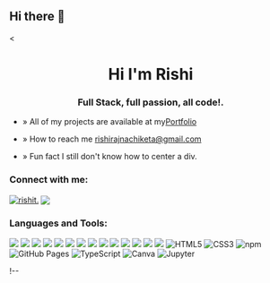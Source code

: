 ## Hi there 👋

<<h1 align="center">Hi I'm Rishi</h1>
<h3 align="center">Full Stack, full passion, all code!.</h3>

- » All of my projects are available at my[Portfolio](https://xrishii.github.io/Portfolio/)

- » How to reach me rishirajnachiketa@gmail.com

- » Fun fact I still don't know how to center a div.

<h3 align="left">Connect with me:</h3>
<p align="left">
<a href="https://www.linkedin.com/in/xrishix/" target="blank"><img align="center" src="https://img.shields.io/badge/LinkedIn-0A66C2.svg?style=for-the-badge&logo=LinkedIn&logoColor=white" alt="rishit."/></a>
<a href="https://www.instagram.com/xrishis/" target="blank"><img align="center" src="https://img.shields.io/badge/Instagram-E4405F.svg?style=for-the-badge&logo=Instagram&logoColor=white"/></a>
</p>

<h3 align="left">Languages and Tools:</h3>
<p align="left"> 
  <img src="https://img.shields.io/badge/C++-00599C.svg?style=for-the-badge&logo=C++&logoColor=white"/>
  <img src="https://img.shields.io/badge/JavaScript-F7DF1E.svg?style=for-the-badge&logo=JavaScript&logoColor=black"/>
  <img src="https://img.shields.io/badge/Node.js-339933.svg?style=for-the-badge&logo=nodedotjs&logoColor=white"/>
  <img src="https://img.shields.io/badge/Express-000000.svg?style=for-the-badge&logo=Express&logoColor=white"/>
  <img src="https://img.shields.io/badge/EJS-B4CA65.svg?style=for-the-badge&logo=EJS&logoColor=black"/>
  <img src="https://img.shields.io/badge/React-61DAFB.svg?style=for-the-badge&logo=React&logoColor=black"/>
  <img src="https://img.shields.io/badge/MongoDB-47A248.svg?style=for-the-badge&logo=MongoDB&logoColor=white"/>
  <img src="https://img.shields.io/badge/Next.js-000000.svg?style=for-the-badge&logo=nextdotjs&logoColor=white"/>
  <img src="https://img.shields.io/badge/Sass-CC6699.svg?style=for-the-badge&logo=Sass&logoColor=white"/>
  <img src="https://img.shields.io/badge/Figma-F24E1E.svg?style=for-the-badge&logo=Figma&logoColor=white"/>
  <img src="https://img.shields.io/badge/Git-F05032.svg?style=for-the-badge&logo=Git&logoColor=white"/>
  <img src="https://img.shields.io/badge/Tailwind%20CSS-06B6D4.svg?style=for-the-badge&logo=Tailwind-CSS&logoColor=white"/>
  <img src="https://img.shields.io/badge/MySQL-4479A1.svg?style=for-the-badge&logo=MySQL&logoColor=white"/>
  <img src="https://img.shields.io/badge/Postman-FF6C37.svg?style=for-the-badge&logo=Postman&logoColor=white"/>
<img src="https://img.shields.io/badge/HTML5-E34F26.svg?style=for-the-badge&logo=HTML5&logoColor=white" alt="HTML5">
<img src="https://img.shields.io/badge/CSS3-1572B6.svg?style=for-the-badge&logo=CSS3&logoColor=white" alt="CSS3">
<img src="https://img.shields.io/badge/npm-CB3837.svg?style=for-the-badge&logo=npm&logoColor=white" alt="npm">
<img src="https://img.shields.io/badge/GitHub%20Pages-222222.svg?style=for-the-badge&logo=GitHub-Pages&logoColor=white" alt="GitHub Pages">
<img src="https://img.shields.io/badge/TypeScript-3178C6.svg?style=for-the-badge&logo=TypeScript&logoColor=white" alt="TypeScript">
<img src="https://img.shields.io/badge/Canva-00C4CC.svg?style=for-the-badge&logo=Canva&logoColor=white" alt="Canva">
<img src="https://camo.githubusercontent.com/b0648ef7a9b6980ea27c1caaeb06d5c8503dbb4f9b4d9d7ca1df60a5edc14340/68747470733a2f2f696d672e736869656c64732e696f2f62616467652f6a6176612d2532334544384230302e7376673f7374796c653d666f722d7468652d6261646765266c6f676f3d6f70656e6a646b266c6f676f436f6c6f723d7768697465" alt="Jupyter">
</p>!--

